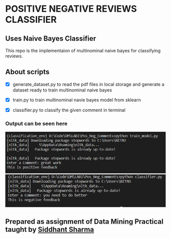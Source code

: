 # POSITIVE NEGATIVE REVIEWS CLASSIFIER

## Uses Naive Bayes Classifier

This repo is the implementaion of multinominal naive bayes for classifying reviews.

## About scripts

- [x] generate_dataset.py to read the pdf files in local storage and generate a dataset ready to train multinominal naive bayes

- [x] train.py to train multinominal navie bayes model from sklearn

- [x] classifier.py to classify the given comment in terminal

### Output can be seen here

![out](./output.png)
![out](./output1.png)

## Prepared as assignment of Data Mining Practical taught by [Siddhant Sharma](https://github.com/Siddhant128-bit)